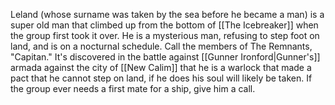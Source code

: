 
Leland (whose surname was taken by the sea before he became a man) is a super old man that climbed up from the bottom of [[The Icebreaker]] when the group first took it over. He is a mysterious man, refusing to step foot on land, and is on a nocturnal schedule. Call the members of The Remnants, "Capitan."
It's discovered in the battle against [[Gunner Ironford|Gunner's]] armada against the city of [[New Calim]] that he is a warlock that made a pact that he cannot step on land, if he does his soul will likely be taken. If the group ever needs a first mate for a ship, give him a call.